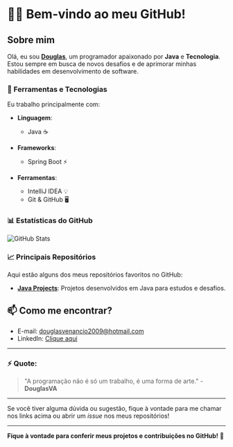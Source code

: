 # 👨‍💻 **Bem-vindo ao meu GitHub!**

## Sobre mim
Olá, eu sou **[Douglas](https://github.com/DouglasVA)**, um programador apaixonado por **Java** e **Tecnologia**. Estou sempre em busca de novos desafios e de aprimorar minhas habilidades em desenvolvimento de software.

### 🔧 Ferramentas e Tecnologias

Eu trabalho principalmente com:

- **Linguagem**: 
  - Java ☕

- **Frameworks**:
  - Spring Boot ⚡

- **Ferramentas**:
  - IntelliJ IDEA 💡
  - Git & GitHub 🖥️

### 📊 Estatísticas do GitHub

![GitHub Stats](https://github-readme-stats.vercel.app/api?username=DouglasVA&show_icons=true&hide_title=true&count_private=true&hide=prs&theme=dark)

### 📈 Principais Repositórios

Aqui estão alguns dos meus repositórios favoritos no GitHub:

- [**Java Projects**](https://github.com/DouglasVA/java-projects): Projetos desenvolvidos em Java para estudos e desafios.


## 📫 Como me encontrar?

- E-mail: douglasvenancio2009@hotmail.com
- LinkedIn: [Clique aqui](https://www.linkedin.com/in/douglas-venancio-61b40512a/)

---

### ⚡ **Quote**:

> "A programação não é só um trabalho, é uma forma de arte." - **DouglasVA**

---

Se você tiver alguma dúvida ou sugestão, fique à vontade para me chamar nos links acima ou abrir um _issue_ nos meus repositórios!

---
**Fique à vontade para conferir meus projetos e contribuições no GitHub!** 🚀
